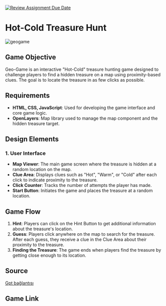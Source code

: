 [![Review Assignment Due Date](https://classroom.github.com/assets/deadline-readme-button-22041afd0340ce965d47ae6ef1cefeee28c7c493a6346c4f15d667ab976d596c.svg)](https://classroom.github.com/a/ATV5e7Id)
# Hot-Cold Treasure Hunt  
![geogame](https://github.com/user-attachments/assets/7c51b554-4202-42fc-a663-0343c634becb)


## Game Objective
Geo-Game is an interactive "Hot-Cold" treasure hunting game designed to challenge players to find a hidden treasure on a map using proximity-based clues. The goal is to locate the treasure in as few clicks as possible.

## Requirements
- **HTML, CSS, JavaScript**: Used for developing the game interface and core game logic.
- **OpenLayers**: Map library used to manage the map component and the hidden treasure target.

## Design Elements

### 1. User Interface
- **Map Viewer**: The main game screen where the treasure is hidden at a random location on the map.
- **Clue Area**: Displays clues such as "Hot", "Warm", or "Cold" after each click to indicate proximity to the treasure.
- **Click Counter**: Tracks the number of attempts the player has made.
- **Start Button**: Initiates the game and places the treasure at a random location.

## Game Flow

1. **Hint**: Players can click on the Hint Button to get additional information about the treasure's location.
2. **Guess**: Players click anywhere on the map to search for the treasure. After each guess, they receive a clue in the Clue Area about their proximity to the treasure.
3. **Finding the Treasure**: The game ends when players find the treasure by getting close enough to its location.

## Source

[Gpt bağlantısı](https://chatgpt.com/share/67543754-43b4-800c-aa66-4323207de474)  

## Game Link





